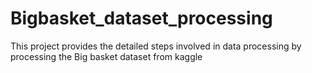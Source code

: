# Bigbasket_dataset_processing
This project provides the detailed steps involved in data processing by processing the Big basket dataset from kaggle

